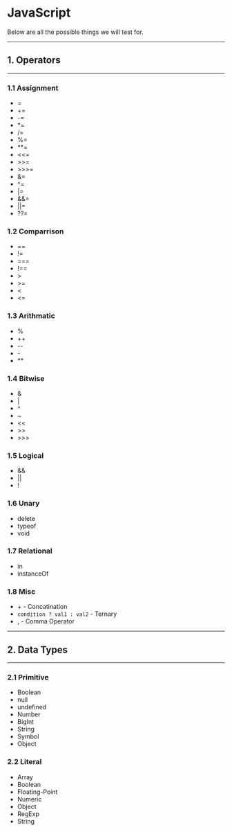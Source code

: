 # JavaScript

Below are all the possible things we will test for.

---

## 1. Operators

---

### 1.1 Assignment

- =
- +=
- -=
- *=
- /=
- %=
- **=
- <<=
- \>>=
- \>\>\>=
- &=
- ^=
- |=
- &&=
- ||=
- ??=

### 1.2 Comparrison

- ==
- !=
- ===
- !==
- \>
- \>=
- <
- <=

### 1.3 Arithmatic

- %
- \+\+
- \-\-
- \-
- **

### 1.4 Bitwise

- &
- |
- ^
- ~
- <<
- \>\>
- \>\>\>

### 1.5 Logical

- &&
- ||
- !

### 1.6 Unary

- delete
- typeof
- void

### 1.7 Relational

- in
- instanceOf

### 1.8 Misc

- \+ \- Concatination
- `condition ? val1 : val2` \- Ternary
- , \- Comma Operator

---

## 2. Data Types

---

### 2.1 Primitive

- Boolean
- null
- undefined
- Number
- BigInt
- String
- Symbol
- Object

### 2.2 Literal

- Array
- Boolean
- Floating\-Point
- Numeric
- Object
- RegExp
- String
